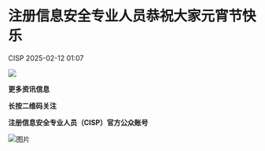 #  注册信息安全专业人员恭祝大家元宵节快乐   
 CISP   2025-02-12 01:07  
  
![](https://mmbiz.qpic.cn/mmbiz_png/W7ntkMUKVmNPdY8bibGULmUnYGhbFGiajKpxuDjuYgHR0PY0IC3436IibvAtBpAarYHG902G75thFTdWics22YHhMQ/640?wx_fmt=png&from=appmsg "")  
  
**更多资讯信息**  
  
**长按二维码关注**  
  
**注册信息安全专业人员（CISP）官方公众账号**  
  
![图片](https://mmbiz.qpic.cn/mmbiz_jpg/W7ntkMUKVmOcIoYkdLbZChMGLacww8ZZ00ibYcibibRWpvFmhZMeU909QKEwT658LmXIXCKKsicyW26YJ1R5M7RnSA/640?wx_fmt=other&wxfrom=5&wx_lazy=1&wx_co=1&tp=webp "")  
  
